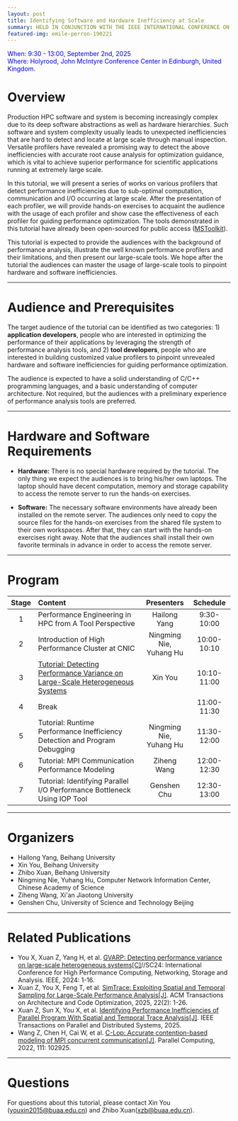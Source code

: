 ```yaml
---
layout: post
title: Identifying Software and Hardware Inefficiency at Scale
summary: HELD IN CONJUNCTION WITH THE IEEE INTERNATIONAL CONFERENCE ON CLUSTER COMPUTING (CLUSTER 2025)
featured-img: emile-perron-190221
---
```


<font color=Blue>
When: 9:30 - 13:00, September 2nd, 2025
<br />
Where: Holyrood, John McIntyre Conference Center in Edinburgh, United Kingdom.
</font>

# Overview
Production HPC software and system is becoming increasingly complex due to its deep software abstractions 
as well as hardware hierarchies. Such software and system complexity usually leads to unexpected 
inefficiencies that are hard to detect and locate at large scale through manual inspection. Versatile 
profilers have revealed a promising way to detect the above inefficiencies with accurate 
root cause analysis for optimization guidance, which is vital to achieve superior performance for scientific 
applications running at extremely large scale. 


In this tutorial, we will present a series of works on various profilers that detect 
performance inefficiencies due to sub-optimal computation, communication and I/O occurring at large scale. After the presentation of each profiler, 
we will provide hands-on exercises to acquaint the audience with the usage of 
each profiler and show case the effectiveness of each profiler for guiding 
performance optimization. The tools demonstrated in this tutorial have already 
been open-sourced for public access ([MSToolkit](https://github.com/buaa-hipo/MSToolkit)).


This tutorial is expected to provide the audiences with the background of performance analysis,
illustrate the well known performance profilers and their limitations, and then present our large-scale tools. We hope after the tutorial the audiences can master
the usage of large-scale tools to pinpoint hardware and software inefficiencies.

---

# Audience and Prerequisites

The target audience of the tutorial can be identified as two categories: 1) **application developers**,
people who are interested in optimizing the performance of their applications by leveraging the
strength of performance analysis tools, and 2) **tool developers**, people who are interested in building
customized value profilers to pinpoint unrevealed hardware and software inefficiencies for guiding performance
optimization.

The audience is expected to have a solid understanding of C/C++ programming languages, and a
basic understanding of computer architecture. Not required, but the audiences with a preliminary
experience of performance analysis tools are preferred.

---

# Hardware and Software Requirements

- **Hardware:** There is no special hardware required by the tutorial. The only thing we expect the
audiences is to bring his/her own laptops. The laptop should have decent computation, memory
and storage capability to access the remote server to run the hands-on exercises.

- **Software:** The necessary software environments have already been installed on the remote server. The audiences only need to copy the source files for
the hands-on exercises from the shared file system to their own workspaces. After that, they can start with
the hands-on exercises right away. Note that the audiences shall install their own favorite terminals in advance in order to access the remote server.

---

# Program

Stage | Content | Presenters | Schedule
:-:|:-|:-:|:-:
1 | Performance Engineering in HPC from A Tool Perspective | Hailong Yang | 9:30-10:00
2 | Introduction of High Performance Cluster at CNIC | Ningming Nie,<br> Yuhang Hu | 10:00-10:10
3 | [Tutorial: Detecting Performance Variance on Large-Scale Heterogeneous Systems](https://github.com/buaa-hipo/vprofiler-tutorial-cluster24/blob/main/CLUSTER25-Tutorial-GVARP-final.pdf) | Xin You | 10:10-11:00
4 | Break |  | 11:00-11:30 
5 | Tutorial: Runtime Performance Inefficiency Detection and Program Debugging | Ningming Nie,<br> Yuhang Hu | 11:30-12:00
6 | Tutorial: MPI Communication Performance Modeling | Ziheng Wang | 12:00-12:30
7 | Tutorial: Identifying Parallel I/O Performance Bottleneck Using IOP Tool | Genshen Chu | 12:30-13:00

---

# Organizers

- Hailong Yang, Beihang University
- Xin You, Beihang University
- Zhibo Xuan, Beihang University
- Ningming Nie, Yuhang Hu, Computer Network Information Center, Chinese Academy of Science
- Ziheng Wang, Xi'an Jiaotong University
- Genshen Chu, University of Science and Technology Beijing 

---

# Related Publications

- You X, Xuan Z, Yang H, et al. [GVARP: Detecting performance variance on large-scale heterogeneous systems[C]](https://ieeexplore.ieee.org/abstract/document/10793232)//SC24: International Conference for High Performance Computing, Networking, Storage and Analysis. IEEE, 2024: 1-16.
- Xuan Z, You X, Feng T, et al. [SimTrace: Exploiting Spatial and Temporal Sampling for Large-Scale Performance Analysis[J]](https://dl.acm.org/doi/full/10.1145/3720544). ACM Transactions on Architecture and Code Optimization, 2025, 22(2): 1-26.
- Xuan Z, Sun X, You X, et al. [Identifying Performance Inefficiencies of Parallel Program With Spatial and Temporal Trace Analysis[J]](https://ieeexplore.ieee.org/abstract/document/10982439). IEEE Transactions on Parallel and Distributed Systems, 2025.
- Wang Z, Chen H, Cai W, et al. [C-Lop: Accurate contention-based modeling of MPI concurrent communication[J]](https://www.sciencedirect.com/science/article/abs/pii/S0167819122000278). Parallel Computing, 2022, 111: 102925.

---

# Questions

For questions about this tutorial, please contact Xin You (youxin2015@buaa.edu.cn) and Zhibo Xuan(xzb@buaa.edu.cn).
